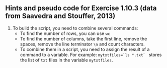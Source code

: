 ## Hints and pseudo code for Exercise 1.10.3 (data from Saavedra and Stouffer, 2013)

1. To build the script, you need to combine several commands:
   - To find the number of rows, you can use `wc`
   - To find the number of columns, take the first line, remove the spaces, remove the line terminator `\n` and count characters.
   - To combine them in a script, you need to assign the result of a command to a variable. For example: ``mytxtfiles=`ls *.txt` `` stores the list of `txt` files in the variable `mytxtfiles`.
   
